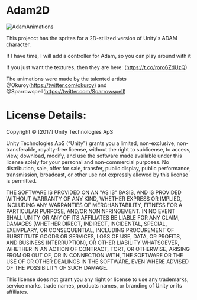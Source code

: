 # Adam2D

![AdamAnimations](https://user-images.githubusercontent.com/263776/32796990-f3141370-c935-11e7-88d0-f97d551a69ab.gif)

This projecct has the sprites for a 2D-stilized version of Unity's ADAM character.

If I have time, I will add a controller for Adam, so you can play around with it

If you just want the textures, then they are here: (https://t.co/roro6ZdUzQ)

The animations were made by the talented artists @Okuroy(https://twitter.com/okuroy) and @Sparrowspell(https://twitter.com/Sparrowspell)

# License Details:

Copyright © [2017] Unity Technologies ApS
 
Unity Technologies ApS (“Unity”) grants you a limited, non-exclusive, non-transferable, royalty-free license, without the right to sublicense, to access, view, download, modify, and use the software made available under this license solely for your personal and non-commercial purposes. No distribution, sale, offer for sale, transfer, public display, public performance, transmission, broadcast, or other use not expressly allowed by this license is permitted.
 
THE SOFTWARE IS PROVIDED ON AN "AS IS" BASIS, AND IS PROVIDED WITHOUT WARRANTY OF ANY KIND, WHETHER EXPRESS OR IMPLIED, INCLUDING ANY WARRANTIES OF MERCHANTABILITY, FITNESS FOR A PARTICULAR PURPOSE, AND/OR NONINFRINGEMENT. IN NO EVENT SHALL UNITY OR ANY OF ITS AFFILIATES BE LIABLE FOR ANY CLAIM, DAMAGES (WHETHER DIRECT, INDIRECT, INCIDENTAL, SPECIAL, EXEMPLARY, OR CONSEQUENTIAL, INCLUDING PROCUREMENT OF SUBSTITUTE GOODS OR SERVICES, LOSS OF USE, DATA, OR PROFITS, AND BUSINESS INTERRUPTION), OR OTHER LIABILITY WHATSOEVER, WHETHER IN AN ACTION OF CONTRACT, TORT, OR OTHERWISE, ARISING FROM OR OUT OF, OR IN CONNECTION WITH, THE SOFTWARE OR THE USE OF OR OTHER DEALINGS IN THE SOFTWARE, EVEN WHERE ADVISED OF THE POSSIBILITY OF SUCH DAMAGE.
 
This license does not grant you any right or license to use any trademarks, service marks, trade names, products names, or branding of Unity or its affiliates.

